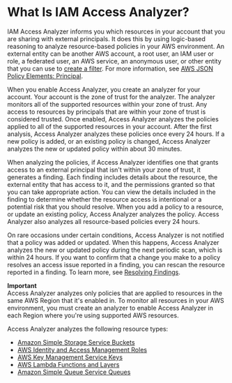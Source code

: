 # What Is IAM Access Analyzer?<a name="what-is-access-analyzer"></a>

IAM Access Analyzer informs you which resources in your account that you are sharing with external principals\. It does this by using logic\-based reasoning to analyze resource\-based policies in your AWS environment\. An external entity can be another AWS account, a root user, an IAM user or role, a federated user, an AWS service, an anonymous user, or other entity that you can use to [create a filter](access-analyzer-findings-filter.md)\. For more information, see [AWS JSON Policy Elements: Principal](https://docs.aws.amazon.com/IAM/latest/UserGuide/reference_policies_elements_principal.html)\.

When you enable Access Analyzer, you create an analyzer for your account\. Your account is the zone of trust for the analyzer\. The analyzer monitors all of the supported resources within your zone of trust\. Any access to resources by principals that are within your zone of trust is considered trusted\. Once enabled, Access Analyzer analyzes the policies applied to all of the supported resources in your account\. After the first analysis, Access Analyzer analyzes these policies once every 24 hours\. If a new policy is added, or an existing policy is changed, Access Analyzer analyzes the new or updated policy within about 30 minutes\.

When analyzing the policies, if Access Analyzer identifies one that grants access to an external principal that isn't within your zone of trust, it generates a finding\. Each finding includes details about the resource, the external entity that has access to it, and the permissions granted so that you can take appropriate action\. You can view the details included in the finding to determine whether the resource access is intentional or a potential risk that you should resolve\. When you add a policy to a resource, or update an existing policy, Access Analyzer analyzes the policy\. Access Analyzer also analyzes all resource\-based policies every 24 hours\.

On rare occasions under certain conditions, Access Analyzer is not notified that a policy was added or updated\. When this happens, Access Analyzer analyzes the new or updated policy during the next periodic scan, which is within 24 hours\. If you want to confirm that a change you make to a policy resolves an access issue reported in a finding, you can rescan the resource reported in a finding\. To learn more, see [Resolving Findings](access-analyzer-findings-remediate.md)\.

**Important**  
Access Analyzer analyzes only policies that are applied to resources in the same AWS Region that it's enabled in\. To monitor all resources in your AWS environment, you must create an analyzer to enable Access Analyzer in each Region where you're using supported AWS resources\.

Access Analyzer analyzes the following resource types:
+ [Amazon Simple Storage Service Buckets](access-analyzer-resources.md#access-analyzer-s3)
+ [AWS Identity and Access Management Roles](access-analyzer-resources.md#access-analyzer-iam-role)
+ [AWS Key Management Service Keys](access-analyzer-resources.md#access-analyzer-kms-key)
+ [AWS Lambda Functions and Layers](access-analyzer-resources.md#access-analyzer-lambda)
+ [Amazon Simple Queue Service Queues](access-analyzer-resources.md#access-analyzer-sqs)